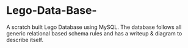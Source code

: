# Lego-Data-Base-
A scratch built Lego Database using MySQL. The database follows all generic relational based schema rules and has a writeup  &amp; diagram to describe itself.
